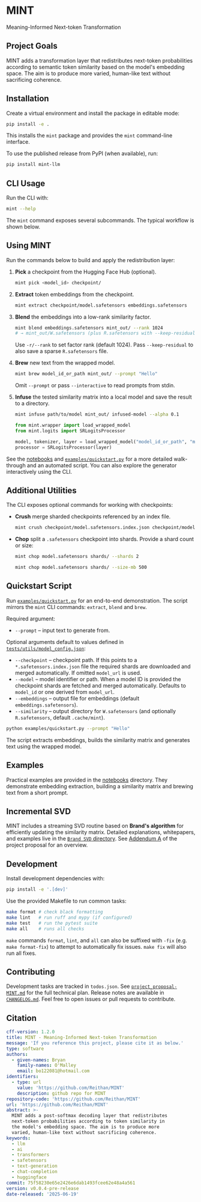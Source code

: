 # MINT
Meaning-Informed Next-token Transformation

## Project Goals
MINT adds a transformation layer that redistributes next\-token probabilities
according to semantic token similarity based on the model's embedding space. The
aim is to produce more varied, human\-like text without sacrificing coherence.

## Installation
Create a virtual environment and install the package in editable mode:

```bash
pip install -e .
```

This installs the `mint` package and provides the `mint` command-line interface.

To use the published release from PyPI (when available), run:

```bash
pip install mint-llm
```

## CLI Usage
Run the CLI with:

```bash
mint --help
```

The `mint` command exposes several subcommands. The typical workflow is shown
below.

## Using MINT

Run the commands below to build and apply the redistribution layer:

1. **Pick** a checkpoint from the Hugging Face Hub (optional).

   ```bash
   mint pick <model_id> checkpoint/
   ```

2. **Extract** token embeddings from the checkpoint.

   ```bash
   mint extract checkpoint/model.safetensors embeddings.safetensors
   ```

3. **Blend** the embeddings into a low-rank similarity factor.

   ```bash
   mint blend embeddings.safetensors mint_out/ --rank 1024
   # → mint_out/W.safetensors (plus R.safetensors with --keep-residual)
   ```
   Use `-r/--rank` to set factor rank (default 1024). Pass `--keep-residual` to
   also save a sparse `R.safetensors` file.

4. **Brew** new text from the wrapped model.

   ```bash
   mint brew model_id_or_path mint_out/ --prompt "Hello"
   ```
   Omit `--prompt` or pass `--interactive` to read prompts from stdin.

5. **Infuse** the tested similarity matrix into a local model and save the result
   to a directory.

   ```bash
   mint infuse path/to/model mint_out/ infused-model --alpha 0.1
   ```

   ```python
   from mint.wrapper import load_wrapped_model
   from mint.logits import SRLogitsProcessor

   model, tokenizer, layer = load_wrapped_model("model_id_or_path", "mint_out/")
   processor = SRLogitsProcessor(layer)
   ```

See the [notebooks](notebooks/) and [`examples/quickstart.py`](examples/quickstart.py)
for a more detailed walk-through and an automated script. You can also explore
the generator interactively using the CLI.

## Additional Utilities
The CLI exposes optional commands for working with checkpoints:

- **Crush** merge sharded checkpoints referenced by an index file.

  ```bash
  mint crush checkpoint/model.safetensors.index.json checkpoint/model.safetensors
  ```

- **Chop** split a `.safetensors` checkpoint into shards. Provide a shard count
  or size:

  ```bash
  mint chop model.safetensors shards/ --shards 2

  mint chop model.safetensors shards/ --size-mb 500
  ```

## Quickstart Script
Run [`examples/quickstart.py`](examples/quickstart.py) for an end-to-end
demonstration. The script mirrors the `mint` CLI commands:
`extract`, `blend` and `brew`.

Required argument:

- `--prompt` – input text to generate from.

Optional arguments default to values defined in
[`tests/utils/model_config.json`](tests/utils/model_config.json):

- `--checkpoint` – checkpoint path. If this points to a
  `*.safetensors.index.json` file the required shards are downloaded and merged
  automatically. If omitted `model_url` is used.
- `--model` – model identifier or path. When a model ID is provided the
  checkpoint shards are fetched and merged automatically. Defaults to
  `model_id` or one derived from `model_url`.
- `--embeddings` – output file for embeddings (default
`embeddings.safetensors`).
- `--similarity` – output directory for `W.safetensors` (and optionally
  `R.safetensors`, default `.cache/mint`).

```bash
python examples/quickstart.py --prompt "Hello"
```

The script extracts embeddings, builds the similarity matrix and generates text
using the wrapped model.

## Examples
Practical examples are provided in the [notebooks](notebooks/) directory.
They demonstrate embedding extraction, building a similarity matrix and
brewing text from a short prompt.

## Incremental SVD
MINT includes a streaming SVD routine based on **Brand's algorithm** for
efficiently updating the similarity matrix. Detailed explanations, whitepapers,
and examples live in the [`Brand SVD` directory](Brand%20SVD/).
See [Addendum A](project_proposal-MINT.md#addendum-a--incremental-svd) of the
project proposal for an overview.

## Development
Install development dependencies with:

```bash
pip install -e '.[dev]'
```

Use the provided Makefile to run common tasks:

```bash
make format # check black formatting
make lint   # run ruff and mypy (if configured)
make test   # run the pytest suite
make all    # runs all checks
```

`make` commands `format`, `lint`, and `all` can also be suffixed with `-fix` (e.g. `make format-fix`)
to attempt to automatically fix issues. `make fix` will also run all fixes.

## Contributing
Development tasks are tracked in `todos.json`. See
[`project_proposal-MINT.md`](project_proposal-MINT.md) for the full technical
plan. Release notes are available in
[`CHANGELOG.md`](CHANGELOG.md). Feel free to open issues or pull requests to
contribute.


## Citation
```yaml
cff-version: 1.2.0
title: MINT - Meaning-Informed Next-token Transformation
message: 'If you reference this project, please cite it as below.'
type: software
authors:
  - given-names: Bryan
    family-names: O'Malley
    email: bo122081@hotmail.com
identifiers:
  - type: url
    value: 'https://github.com/Reithan/MINT'
    description: github repo for MINT
repository-code: 'https://github.com/Reithan/MINT'
url: 'https://github.com/Reithan/MINT'
abstract: >-
  MINT adds a post-softmax decoding layer that redistributes
  next-token probabilities according to token similarity in
  the model's embedding space. The aim is to produce more
  varied, human-like text without sacrificing coherence.
keywords:
  - llm
  - ai
  - transformers
  - safetensors
  - text-generation
  - chat-completion
  - huggingface
commit: 75f58230e65e2426e6dab1493fcee62e48a4a561
version: v0.0.4-pre-release
date-released: '2025-06-19'
```
